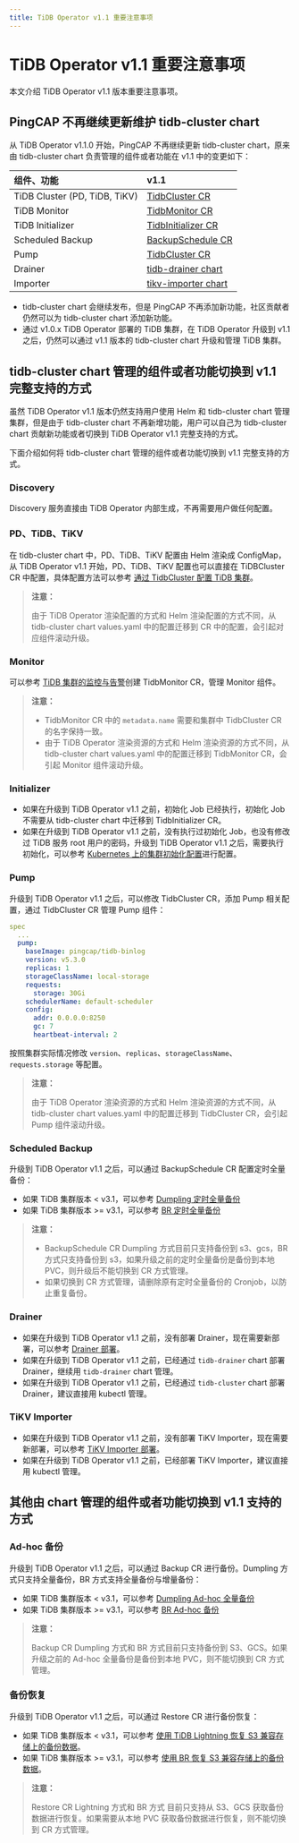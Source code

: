 ```yaml
---
title: TiDB Operator v1.1 重要注意事项
---
```


# TiDB Operator v1.1 重要注意事项

本文介绍 TiDB Operator v1.1 版本重要注意事项。

## PingCAP 不再继续更新维护 tidb-cluster chart

从 TiDB Operator v1.1.0 开始，PingCAP 不再继续更新 tidb-cluster chart，原来由 tidb-cluster chart 负责管理的组件或者功能在 v1.1 中的变更如下：

| 组件、功能 | v1.1 |
| :--- | :--- |
| TiDB Cluster (PD, TiDB, TiKV) | [TidbCluster CR](https://github.com/pingcap/tidb-operator/blob/master/docs/api-references/docs.md) |
| TiDB Monitor | [TidbMonitor CR](https://github.com/pingcap/tidb-operator/blob/master/manifests/monitor/tidb-monitor.yaml) |
| TiDB Initializer | [TidbInitializer CR](https://github.com/pingcap/tidb-operator/blob/master/manifests/initializer/tidb-initializer.yaml) |
| Scheduled Backup | [BackupSchedule CR](https://github.com/pingcap/tidb-operator/blob/master/manifests/backup/backup-schedule-aws-s3-br.yaml) |
| Pump | [TidbCluster CR](https://github.com/pingcap/tidb-operator/blob/master/docs/api-references/docs.md) |
| Drainer | [tidb-drainer chart](https://github.com/pingcap/tidb-operator/tree/master/charts/tidb-drainer) |
| Importer | [tikv-importer chart](https://github.com/pingcap/tidb-operator/tree/master/charts/tikv-importer) |

- tidb-cluster chart 会继续发布，但是 PingCAP 不再添加新功能，社区贡献者仍然可以为 tidb-cluster chart 添加新功能。
- 通过 v1.0.x TiDB Operator 部署的 TiDB 集群，在 TiDB Operator 升级到 v1.1 之后，仍然可以通过 v1.1 版本的 tidb-cluster chart 升级和管理 TiDB 集群。

## tidb-cluster chart 管理的组件或者功能切换到 v1.1 完整支持的方式

虽然 TiDB Operator v1.1 版本仍然支持用户使用 Helm 和 tidb-cluster chart 管理集群，但是由于 tidb-cluster chart 不再新增功能，用户可以自己为 tidb-cluster chart 贡献新功能或者切换到 TiDB Operator v1.1 完整支持的方式。

下面介绍如何将 tidb-cluster chart 管理的组件或者功能切换到 v1.1 完整支持的方式。

### Discovery

Discovery 服务直接由 TiDB Operator 内部生成，不再需要用户做任何配置。

### PD、TiDB、TiKV

在 tidb-cluster chart 中，PD、TiDB、TiKV 配置由 Helm 渲染成 ConfigMap，从 TiDB Operator v1.1 开始，PD、TiDB、TiKV 配置也可以直接在 TiDBCluster CR 中配置，具体配置方法可以参考 [通过 TidbCluster 配置 TiDB 集群](configure-a-tidb-cluster.md)。

> **注意：**
>
> 由于 TiDB Operator 渲染配置的方式和 Helm 渲染配置的方式不同，从 tidb-cluster chart values.yaml 中的配置迁移到 CR 中的配置，会引起对应组件滚动升级。

### Monitor

可以参考 [TiDB 集群的监控与告警](monitor-a-tidb-cluster.md)创建 TidbMonitor CR，管理 Monitor 组件。

> **注意：**
>
> * TidbMonitor CR 中的 `metadata.name` 需要和集群中 TidbCluster CR 的名字保持一致。
> * 由于 TiDB Operator 渲染资源的方式和 Helm 渲染资源的方式不同，从 tidb-cluster chart values.yaml 中的配置迁移到 TidbMonitor CR，会引起 Monitor 组件滚动升级。

### Initializer

- 如果在升级到 TiDB Operator v1.1 之前，初始化 Job 已经执行，初始化 Job 不需要从 tidb-cluster chart 中迁移到 TidbInitializer CR。
- 如果在升级到 TiDB Operator v1.1 之前，没有执行过初始化 Job，也没有修改过 TiDB 服务 root 用户的密码，升级到 TiDB Operator v1.1 之后，需要执行初始化，可以参考 [Kubernetes 上的集群初始化配置](initialize-a-cluster.md)进行配置。

### Pump

升级到 TiDB Operator v1.1 之后，可以修改 TidbCluster CR，添加 Pump 相关配置，通过 TidbCluster CR 管理 Pump 组件：

``` yaml
spec
  ...
  pump:
    baseImage: pingcap/tidb-binlog
    version: v5.3.0
    replicas: 1
    storageClassName: local-storage
    requests:
      storage: 30Gi
    schedulerName: default-scheduler
    config:
      addr: 0.0.0.0:8250
      gc: 7
      heartbeat-interval: 2
```

按照集群实际情况修改 `version`、`replicas`、`storageClassName`、`requests.storage` 等配置。

> **注意：**
>
> 由于 TiDB Operator 渲染资源的方式和 Helm 渲染资源的方式不同，从 tidb-cluster chart values.yaml 中的配置迁移到 TidbCluster CR，会引起 Pump 组件滚动升级。

### Scheduled Backup

升级到 TiDB Operator v1.1 之后，可以通过 BackupSchedule CR 配置定时全量备份：

- 如果 TiDB 集群版本 < v3.1，可以参考 [Dumpling 定时全量备份](backup-to-s3.md#定时全量备份)
- 如果 TiDB 集群版本 >= v3.1，可以参考 [BR 定时全量备份](backup-to-aws-s3-using-br.md#定时全量备份)

> **注意：**
>
> * BackupSchedule CR Dumpling 方式目前只支持备份到 s3、gcs，BR 方式只支持备份到 s3，如果升级之前的定时全量备份是备份到本地 PVC，则升级后不能切换到 CR 方式管理。
> * 如果切换到 CR 方式管理，请删除原有定时全量备份的 Cronjob，以防止重复备份。

### Drainer

- 如果在升级到 TiDB Operator v1.1 之前，没有部署 Drainer，现在需要新部署，可以参考 [Drainer 部署](deploy-tidb-binlog.md#部署-drainer)。
- 如果在升级到 TiDB Operator v1.1 之前，已经通过 `tidb-drainer` chart 部署 Drainer，继续用 `tidb-drainer` chart 管理。
- 如果在升级到 TiDB Operator v1.1 之前，已经通过 `tidb-cluster` chart 部署 Drainer，建议直接用 kubectl 管理。

### TiKV Importer

- 如果在升级到 TiDB Operator v1.1 之前，没有部署 TiKV Importer，现在需要新部署，可以参考 [TiKV Importer 部署](restore-data-using-tidb-lightning.md#部署-tikv-importer)。
- 如果在升级到 TiDB Operator v1.1 之前，已经部署 TiKV Importer，建议直接用 kubectl 管理。

## 其他由 chart 管理的组件或者功能切换到 v1.1 支持的方式

### Ad-hoc 备份

升级到 TiDB Operator v1.1 之后，可以通过 Backup CR 进行备份。Dumpling 方式只支持全量备份，BR 方式支持全量备份与增量备份：

- 如果 TiDB 集群版本 < v3.1，可以参考 [Dumpling Ad-hoc 全量备份](backup-to-s3.md#ad-hoc-全量备份)
- 如果 TiDB 集群版本 >= v3.1，可以参考 [BR Ad-hoc 备份](backup-to-aws-s3-using-br.md#ad-hoc-备份)

> **注意：**
>
> Backup CR Dumpling 方式和 BR 方式目前只支持备份到 S3、GCS。如果升级之前的 Ad-hoc 全量备份是备份到本地 PVC，则不能切换到 CR 方式管理。

### 备份恢复

升级到 TiDB Operator v1.1 之后，可以通过 Restore CR 进行备份恢复：

- 如果 TiDB 集群版本 < v3.1，可以参考 [使用 TiDB Lightning 恢复 S3 兼容存储上的备份数据](restore-from-s3.md)。
- 如果 TiDB 集群版本 >= v3.1，可以参考 [使用 BR 恢复 S3 兼容存储上的备份数据](restore-from-aws-s3-using-br.md)。

> **注意：**
>
> Restore CR Lightning 方式和 BR 方式 目前只支持从 S3、GCS 获取备份数据进行恢复。如果需要从本地 PVC 获取备份数据进行恢复，则不能切换到 CR 方式管理。

